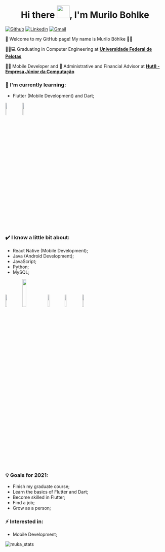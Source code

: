 
<h1 align="center">Hi there <img src="https://github.com/sudnyeshtalekar/sudnyeshtalekar/blob/master/Assets/Hi.gif" width="40px">, I'm Murilo Bohlke</h1>

[![Github](https://img.shields.io/badge/-Github-000?style=flat&logo=Github&logoColor=white)](https://github.com/murilobohlke)
[![Linkedin](https://img.shields.io/badge/-LinkedIn-blue?style=flat&logo=Linkedin&logoColor=white)](https://www.linkedin.com/in/murilobohlke/)
[![Gmail](https://img.shields.io/badge/-Gmail-c14438?style=flat&logo=Gmail&logoColor=white)](mailto:murilosbohlkefra@gmail.com)

:call_me_hand: Welcome to my GitHub page! My name is Murilo Böhlke :ok_man:

👨‍🎓:computer: Graduating in Computer Engineering at [**Universidade Federal de Pelotas**](https://portal.ufpel.edu.br/)

:man_technologist: Mobile Developer and :money_with_wings: Administrative and Financial Advisor at [**Hut8 - Empresa Júnior da Computação**](http://www.hut8.com.br/)
### 🌱 I'm currently learning:
- Flutter (Mobile Development) and Dart;

<code><img width="10%" src="https://www.vectorlogo.zone/logos/flutterio/flutterio-ar21.svg"></code>
<code><img width="10%" src="https://www.vectorlogo.zone/logos/dartlang/dartlang-ar21.svg"></code>

### ✔️ I know a little bit about:
- React Native (Mobile Development);
- Java (Android Development);
- JavaScript;
- Python;
- MySQL;

<code><img width="10%" src="https://www.vectorlogo.zone/logos/java/java-ar21.svg"></code>
<code><img width="15%" src="https://www.asapdevelopers.com/wp-content/uploads/2017/11/react-native-banner-1024x300-e1510060053599-1.png"></code>
<code><img width="10%" src="https://www.vectorlogo.zone/logos/javascript/javascript-ar21.svg"></code>
<code><img width="10%" src="https://www.vectorlogo.zone/logos/python/python-ar21.svg"></code>
<code><img width="10%" src="https://www.vectorlogo.zone/logos/mysql/mysql-ar21.svg"></code>

### 💡 Goals for 2021:
- Finish my graduate course;
- Learn the basics of Flutter and Dart;
- Become skilled in Flutter;
- Find a job;
- Grow as a person;

### ⚡ Interested in:
- Mobile Development;

![muka_stats](https://github-readme-stats.vercel.app/api?username=murilobohlke&show_icons=true&theme=tokyonight)

